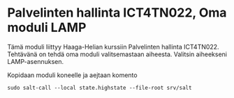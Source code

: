 # Palvelinten hallinta ICT4TN022, Oma moduli LAMP

Tämä moduli liittyy Haaga-Helian kurssiin Palvelinten hallinta ICT4TN022. Tehtävänä on tehdä oma moduli valitsemastaan aiheesta. Valitsin aiheekseni LAMP-asennuksen.


Kopidaan moduli koneelle ja aejtaan komento

    sudo salt-call --local state.highstate --file-root srv/salt
